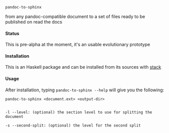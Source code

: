 `pandoc-to-sphinx`

from any pandoc-compatible document to a set of files ready to be
published on read the docs

#### Status

This is pre-alpha at the moment, it's an usable evolutionary prototype

#### Installation

This is an Haskell package and can be installed from its sources with
[stack](https://docs.haskellstack.org/en/stable/GUIDE/)

#### Usage

After installation, typing `pandoc-to-sphinx --help` will give you the
following:

```
pandoc-to-sphinx <document.ext> <output-dir>


-l --level: (optional) the section level to use for splitting the document

-s --second-split: (optional) the level for the second split

```
